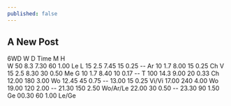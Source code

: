 ```yaml
---
published: false
---
```

## A New Post

6WD	W	D		Time	M	H	
W	50	8.3		7.30	60	1.00	Le
L	15	2.5		7.45	15	0.25	--
Ar	10	1.7		8.00	15	0.25	Ch
V	15	2.5		8.30	30	0.50	Me
G	10	1.7		8.40	10	0.17	--
T	100	14.3	9.00	20	0.33	Ch
				12.00	180	3.00	Wo
				12.45	45	0.75	--
				13.00	15	0.25	Vi/Vi
				17.00	240	4.00	Wo
				19.00	120	2.00	--
				21.30	150	2.50	Wo/Ar/Le
				22.00	30	0.50	--
				23.30	90	1.50	Ge
				00.30	60	1.00	Le/Ge	

